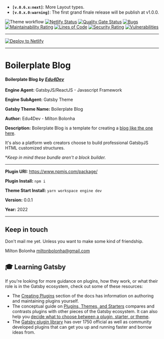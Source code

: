 - **`[v.0.6.x:next]`**: More Layout types.
- **`[v.0.x.0:warning]`**: The first grand finale release will be publish at v1.0.0.

![Theme workflow](https://github.com/nuktpls/gatsby-theme-boilerplate-blog/actions/workflows/master.yaml/badge.svg) [![Netlify Status](https://api.netlify.com/api/v1/badges/18254200-644c-4919-a835-b51efd328337/deploy-status)](https://app.netlify.com/sites/boilerplate-blog/deploys) [![Quality Gate Status](https://sonarcloud.io/api/project_badges/measure?project=nuktpls_gatsby-theme-boilerplate-blog&metric=alert_status)](https://sonarcloud.io/summary/new_code?id=nuktpls_gatsby-theme-boilerplate-blog) [![Bugs](https://sonarcloud.io/api/project_badges/measure?project=nuktpls_gatsby-theme-boilerplate-blog&metric=bugs)](https://sonarcloud.io/summary/new_code?id=nuktpls_gatsby-theme-boilerplate-blog) [![Maintainability Rating](https://sonarcloud.io/api/project_badges/measure?project=nuktpls_gatsby-theme-boilerplate-blog&metric=sqale_rating)](https://sonarcloud.io/summary/new_code?id=nuktpls_gatsby-theme-boilerplate-blog) [![Lines of Code](https://sonarcloud.io/api/project_badges/measure?project=nuktpls_gatsby-theme-boilerplate-blog&metric=ncloc)](https://sonarcloud.io/summary/new_code?id=nuktpls_gatsby-theme-boilerplate-blog) [![Security Rating](https://sonarcloud.io/api/project_badges/measure?project=nuktpls_gatsby-theme-boilerplate-blog&metric=security_rating)](https://sonarcloud.io/summary/new_code?id=nuktpls_gatsby-theme-boilerplate-blog) [![Vulnerabilities](https://sonarcloud.io/api/project_badges/measure?project=nuktpls_gatsby-theme-boilerplate-blog&metric=vulnerabilities)](https://sonarcloud.io/summary/new_code?id=nuktpls_gatsby-theme-boilerplate-blog)

---

[![Deploy to Netlify](https://www.netlify.com/img/deploy/button.svg)](https://app.netlify.com/start/deploy?repository=https://github.com/nuktpls/gatsby-theme-boilerplate-blog)

---

# Boilerplate Blog

#### Boilerplate Blog _by [Edu4Dev](https://edu4.dev)_

**Engine Agent:** GatsbyJS/ReactJS - Javascript Framework

**Engine SubAgent:** Gatsby Theme

**Gatsby Theme Name:** Boilerplate Blog

**Author:** Edu4Dev - Milton Bolonha

**Description:** Boilerplate Blog is a template for creating
a [blog like the one here](htts//boilerplate-blog.netlify.app).

It's also a platform web creators choose to build professional
GatsbyJS HTML customized structures.

\*_Keep in mind these bundle aren't a block builder._

---

**Plugin URI:** https://www.npmjs.com/package/

**Plugin Install:** `npm i`

**Theme Start Install:** `yarn workspace engine dev`

**Version:** 0.0.1

**Year:** 2022

---

## Keep in touch

Don't mail me yet. Unless you want to make some kind of friendship.

Milton Bolonha <miltonbolonha@gmail.com>

## 🎓 Learning Gatsby

If you're looking for more guidance on plugins, how they work, or what their role is in the Gatsby ecosystem, check out some of these resources:

- The [Creating Plugins](https://www.gatsbyjs.com/docs/creating-plugins/) section of the docs has information on authoring and maintaining plugins yourself.
- The conceptual guide on [Plugins, Themes, and Starters](https://www.gatsbyjs.com/docs/plugins-themes-and-starters/) compares and contrasts plugins with other pieces of the Gatsby ecosystem. It can also help you [decide what to choose between a plugin, starter, or theme](https://www.gatsbyjs.com/docs/plugins-themes-and-starters/#deciding-which-to-use).
- The [Gatsby plugin library](https://www.gatsbyjs.com/plugins/) has over 1750 official as well as community developed plugins that can get you up and running faster and borrow ideas from.

